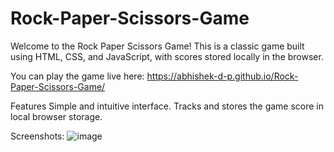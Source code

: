 # Rock-Paper-Scissors-Game
Welcome to the Rock Paper Scissors Game! This is a classic game built using HTML, CSS, and JavaScript, with scores stored locally in the browser.

You can play the game live here: https://abhishek-d-p.github.io/Rock-Paper-Scissors-Game/

Features
Simple and intuitive interface.
Tracks and stores the game score in local browser storage.

Screenshots:
![image](https://github.com/Abhishek-D-P/Rock-Paper-Scissors-Game/assets/31671346/19388c06-e6c1-4366-a1e9-293f075e927f)

